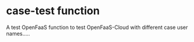 # case-test function
A test OpenFaaS function to test OpenFaaS-Cloud with different case user names.....
